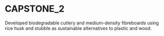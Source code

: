 # CAPSTONE_2
Developed biodegradable cutlery and medium-density fibreboards using rice husk and stubble as sustainable alternatives to plastic and wood.
